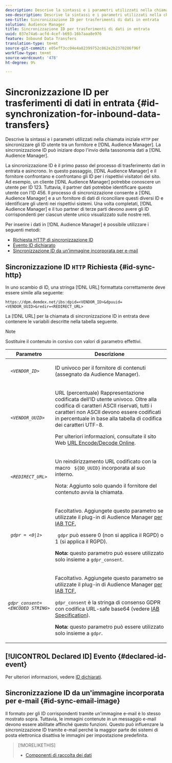 ```yaml
---
description: Descrive la sintassi e i parametri utilizzati nella chiamata HTTP iniziale per sincronizzare gli ID utente tra un fornitore e  Audience Manager. La sincronizzazione degli ID può iniziare dopo che hai inviato la tassonomia dei dati al  Audience Manager.
seo-description: Descrive la sintassi e i parametri utilizzati nella chiamata HTTP iniziale per sincronizzare gli ID utente tra un fornitore e  Audience Manager. La sincronizzazione degli ID può iniziare dopo che hai inviato la tassonomia dei dati al  Audience Manager.
seo-title: Sincronizzazione ID per trasferimenti di dati in entrata
solution: Audience Manager
title: Sincronizzazione ID per trasferimenti di dati in entrata
uuid: 037e74a6-acfd-4cef-b693-16b7aaa8e976
feature: Inbound Data Transfers
translation-type: tm+mt
source-git-commit: e05eff3cc04e4a82399752c862e2b2370286f96f
workflow-type: tm+mt
source-wordcount: '478'
ht-degree: 9%

---
```



# Sincronizzazione ID per trasferimenti di dati in entrata {#id-synchronization-for-inbound-data-transfers}

Descrive la sintassi e i parametri utilizzati nella chiamata iniziale `HTTP` per sincronizzare gli ID utente tra un fornitore e [!DNL Audience Manager]. La sincronizzazione ID può iniziare dopo l&#39;invio della tassonomia dati a [!DNL Audience Manager].

La sincronizzazione ID è il primo passo del processo di trasferimento dati in entrata e asincrono. In questo passaggio, [!DNL Audience Manager] e il fornitore confrontano e confrontano gli ID per i rispettivi visitatori del sito. Ad esempio, un cliente [!DNL Audience Manager] potrebbe conoscere un utente per ID 123. Tuttavia, il partner dati potrebbe identificare questo utente con l’ID 456. Il processo di sincronizzazione consente a [!DNL Audience Manager] e a un fornitore di dati di riconciliare questi diversi ID e identificare gli utenti nei rispettivi sistemi. Una volta completati, [!DNL Audience Manager] e il tuo partner di terze parti devono avere gli ID corrispondenti per ciascun utente unico visualizzato sulle nostre reti.

Per inserire i dati in [!DNL Audience Manager] è possibile utilizzare i seguenti metodi:

* [Richiesta HTTP di sincronizzazione ID](../../../integration/sending-audience-data/batch-data-transfer-explained/id-sync-http.md#id-sync-http)
* [Evento ID dichiarato](../../../integration/sending-audience-data/batch-data-transfer-explained/id-sync-http.md#declared-id-event)
* [Sincronizzazione ID da un’immagine incorporata per e-mail](../../../integration/sending-audience-data/batch-data-transfer-explained/id-sync-http.md#id-sync-email-image)

## Sincronizzazione ID `HTTP` Richiesta {#id-sync-http}

In uno scambio di ID, una stringa [!DNL URL] formattata correttamente deve essere simile alla seguente:

```
https://dpm.demdex.net/ibs:dpid=<VENDOR_ID>&dpuuid=<VENDOR_UUID>&redir=<REDIRECT_URL>
```

La [!DNL URL] per la chiamata di sincronizzazione ID in entrata deve contenere le variabili descritte nella tabella seguente.

>[!NOTE]
>
>Sostituire il contenuto in corsivo con valori di parametro effettivi.

<table id="table_EB9F4246E2A34ABB8ED06EA458EB186F"> 
 <thead> 
  <tr> 
   <th colname="col1" class="entry"> Parametro </th> 
   <th colname="col2" class="entry"> Descrizione </th> 
  </tr> 
 </thead>
 <tbody> 
  <tr> 
   <td colname="col1"> <code> <i>&lt;VENDOR_ID&gt;</i> </code> </td> 
   <td colname="col2"> <p>ID univoco per il fornitore di contenuti (assegnato da <span class="keyword">  Audience Manager</span>). </p> </td> 
  </tr> 
  <tr> 
   <td colname="col1"> <code> <i>&lt;VENDOR_UUID&gt;</i> </code> </td> 
   <td colname="col2"> <p>URL (percentuale) Rappresentazione codificata dell’ID utente univoco. Oltre alla codifica di caratteri ASCII riservati, tutti i caratteri non ASCII devono essere codificati in percentuale in base alla tabella di codifica dei caratteri UTF-8. </p> <p>Per ulteriori informazioni, consultate il sito Web <a href="https://www.url-encode-decode.com" format="http" scope="external"> URL Encode/Decode Online</a>. </p> </td> 
  </tr> 
  <tr> 
   <td colname="col1"> <code> <i>&lt;REDIRECT_URL&gt;</i> </code> </td> 
   <td colname="col2"> <p>Un reindirizzamento URL codificato con la macro <code> ${DD_UUID}</code> incorporata al suo interno. </p> <p>Nota:  Aggiunto solo quando il fornitore del contenuto avvia la chiamata. </p> </td> 
  </tr> 
  <tr> 
   <td colname="col1"> <code> <i>gdpr = &lt;0|1&gt;</i> </code> </td> 
   <td colname="col2"> <p>Facoltativo. Aggiungete questo parametro se utilizzate il plug-in di Audience Manager <a href="../../../overview/data-security-and-privacy/aam-iab-plugin.md"> per IAB TCF.</a></p> <p><code> gdpr</code> può essere 0 (non si applica il RGPD) o 1 (si applica il RGPD). </p> <p> <b>Nota: </b> questo parametro può essere utilizzato solo insieme a  <code>gdpr_consent</code>.</p></td> 
  </tr> 
  <tr> 
   <td colname="col1"> <code><i>gdpr_consent=&lt;ENCODED STRING&gt;</i> </code> </td> 
   <td colname="col2"> <p>Facoltativo. Aggiungete questo parametro se utilizzate il plug-in di Audience Manager <a href="../../../overview/data-security-and-privacy/aam-iab-plugin.md"> per IAB TCF.</a></p> <p><code>gdpr_consent</code> è la stringa di consenso GDPR con codifica URL-safe base64 (vedere <a href="https://github.com/InteractiveAdvertisingBureau/GDPR-Transparency-and-Consent-Framework/blob/master/URL-based%20Consent%20Passing_%20Framework%20Guidance.md#specifications" format="http" scope="external"> IAB Specification</a>). </p> <p> <b>Nota: </b> questo parametro può essere utilizzato solo insieme a  <code>gdpr</code>.</p> </td> 
  </tr> 
 </tbody> 
</table>

## [!UICONTROL Declared ID] Evento {#declared-id-event}

Per ulteriori informazioni, vedere [ID dichiarati](../../../features/declared-ids.md).

## Sincronizzazione ID da un&#39;immagine incorporata per e-mail {#id-sync-email-image}

Il formato per gli ID corrispondenti tramite un&#39;immagine e-mail è lo stesso mostrato sopra. Tuttavia, le immagini contenute in un messaggio e-mail devono essere abilitate affinché questo funzioni. Questo può influenzare la sincronizzazione ID tramite e-mail perché la maggior parte dei sistemi di posta elettronica disattiva le immagini per impostazione predefinita.

>[!MORELIKETHIS]
>
>* [Componenti di raccolta dei dati](../../../reference/system-components/components-data-collection.md)

